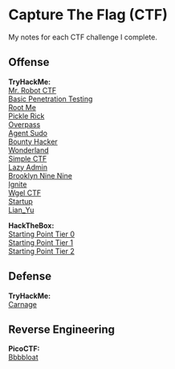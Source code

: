# Capture The Flag (CTF)
My notes for each CTF challenge I complete.

## Offense

**TryHackMe:**<br>
[Mr. Robot CTF](./TryHackMe/Offense/MrRobotCTF/MrRobotCTF.md)<br>
[Basic Penetration Testing](./TryHackMe/Offense/BasicPenetrationTesting/BasicPenetrationTesting.md)<br>
[Root Me](./TryHackMe/Offense/RootMe/RootMe.md)<br>
[Pickle Rick](./TryHackMe/Offense/PickleRick/PickleRick.md)<br>
[Overpass](./TryHackMe/Offense/Overpass/Overpass.md)<br>
[Agent Sudo](./TryHackMe/Offense/AgentSudo/AgentSudo.md)<br>
[Bounty Hacker](./TryHackMe/Offense/BountyHacker/BountyHacker.md)<br>
[Wonderland](./TryHackMe/Offense/Wonderland/Wonderland.md)<br>
[Simple CTF](./TryHackMe/Offense/SimpleCTF/SimpleCTF.md)<br>
[Lazy Admin](./TryHackMe/Offense/LazyAdmin/LazyAdmin.md)<br>
[Brooklyn Nine Nine](./TryHackMe/Offense/LazyAdmin/LazyAdmin.md)<br>
[Ignite](./TryHackMe/Offense/Ignite/Ignite.md)<br>
[Wgel CTF](./TryHackMe/Offense/WgelCTF/WgelCTF.md)<br>
[Startup](./TryHackMe/Offense/Startup/Startup.md)<br>
[Lian_Yu](./TryHackMe/Offense/Lian_Yu/Lian_Yu.md)<br>

**HackTheBox:**<br>
[Starting Point Tier 0](./HackTheBox/StartingPoint/Tier0/Tier0.md)<br>
[Starting Point Tier 1](./HackTheBox/StartingPoint/Tier1/Tier1.md)<br>
[Starting Point Tier 2](./HackTheBox/StartingPoint/Tier2/Tier2.md)<br>


## Defense

**TryHackMe:**<br>
[Carnage](./TryHackMe/Defense/Carnage/Carnage.md)<br>


## Reverse Engineering

**PicoCTF:**<br>
[Bbbbloat](./PicoCTF/ReverseEngineering/Bbbbloat/Bbbbloat.md)<br>
